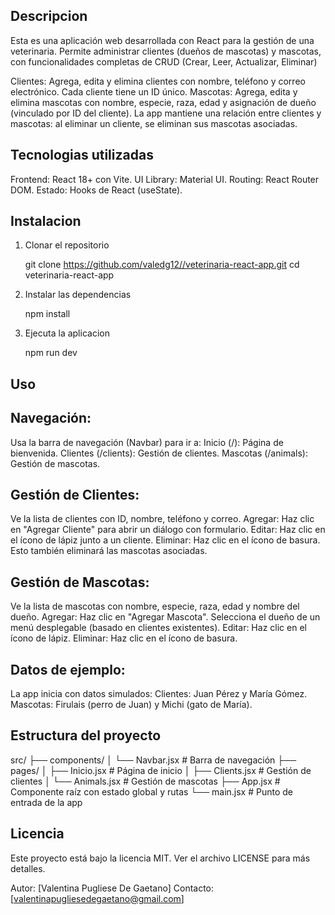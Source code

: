 ## Descripcion 
Esta es una aplicación web desarrollada con React para la gestión de una veterinaria. Permite administrar clientes (dueños de mascotas) y mascotas, con funcionalidades completas de CRUD (Crear, Leer, Actualizar, Eliminar)

Clientes: Agrega, edita y elimina clientes con nombre, teléfono y correo electrónico. Cada cliente tiene un ID único.
Mascotas: Agrega, edita y elimina mascotas con nombre, especie, raza, edad y asignación de dueño (vinculado por ID del cliente).
La app mantiene una relación entre clientes y mascotas: al eliminar un cliente, se eliminan sus mascotas asociadas.

## Tecnologias utilizadas

Frontend: React 18+ con Vite.
UI Library: Material UI.
Routing: React Router DOM.
Estado: Hooks de React (useState).

## Instalacion 

1. Clonar el repositorio 

   git clone https://github.com/valedg12//veterinaria-react-app.git
   cd veterinaria-react-app

2. Instalar las dependencias 
    
    npm install

3. Ejecuta la aplicacion
    
    npm run dev


## Uso

## Navegación:
Usa la barra de navegación (Navbar) para ir a:
Inicio (/): Página de bienvenida.
Clientes (/clients): Gestión de clientes.
Mascotas (/animals): Gestión de mascotas.

## Gestión de Clientes:
Ve la lista de clientes con ID, nombre, teléfono y correo.
Agregar: Haz clic en "Agregar Cliente" para abrir un diálogo con formulario.
Editar: Haz clic en el ícono de lápiz junto a un cliente.
Eliminar: Haz clic en el ícono de basura. Esto también eliminará las mascotas asociadas.

## Gestión de Mascotas:
Ve la lista de mascotas con nombre, especie, raza, edad y nombre del dueño.
Agregar: Haz clic en "Agregar Mascota". Selecciona el dueño de un menú desplegable (basado en clientes existentes).
Editar: Haz clic en el ícono de lápiz.
Eliminar: Haz clic en el ícono de basura.

## Datos de ejemplo:

La app inicia con datos simulados:
Clientes: Juan Pérez y María Gómez.
Mascotas: Firulais (perro de Juan) y Michi (gato de María).

## Estructura del proyecto

src/
├── components/
│   └── Navbar.jsx          # Barra de navegación
├── pages/
│   ├── Inicio.jsx          # Página de inicio
│   ├── Clients.jsx         # Gestión de clientes 
│   └── Animals.jsx         # Gestión de mascotas 
├── App.jsx                 # Componente raíz con estado global y rutas
└── main.jsx                # Punto de entrada de la app

## Licencia
Este proyecto está bajo la licencia MIT. Ver el archivo LICENSE para más detalles.

Autor: [Valentina Pugliese De Gaetano]
Contacto: [valentinapugliesedegaetano@gmail.com]
